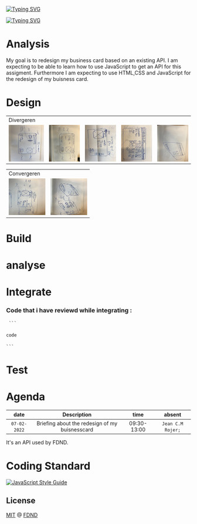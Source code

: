  
[![Typing SVG](https://readme-typing-svg.herokuapp.com/?lines=FDND+Visitekaartje+Jean+Rojer;&+Developement)](https://git.io/typing-svg)
 
[![Typing SVG](https://readme-typing-svg.herokuapp.com?font=Fantasy&color=%23A675F5&center=true&multiline=true&height=250&lines=lunar+eclipse)](https://git.io/typing-svg)
 
 
  
# Analysis  
My goal is to redesign my business card based on an existing API.
I am expecting to be able to learn how to use JavaScript to 
get an API for this assigment. Furthermore I am expecting to 
use HTML,CSS and JavaScript for the redesign of my buisness card. 


 

 
# Design

<table>
  <tr>
    <td>Divergeren</td>
  
  </tr>
  <tr>
    <td valign="top"><img src="IMG_1766.jpg"  width="100" height="100"></td>
    <td valign="top"><img src="IMG_1767.jpg"  width="100" height="100"></td>
   <td valign="top"><img src="IMG_1768.jpg" width="100" height="100"></td>
    <td valign="top"><img src="IMG_1769.jpg" width="100" height="100"></td>
      <td valign="top"><img src="IMG_1772.jpg" width="100" height="100"<></td>  
 </table>
 
 <table>
  <tr> <td> Convergeren</td> 
  </tr>
  <tr>   
  <td><img src="IMG_1770.jpg"  width="100" height="100"></img></td>
  <td valign="top"><img src="IMG_1771.jpg"  width="100" height="100"></td>
  </tr>
  </table>
  
  # Build 
  
  # analyse

  # Integrate
  ### Code that i have reviewd while integrating : 
  
     ```
    
    code
    
    ```
  
  # Test 

 

   # Agenda 
   
|  date       |                              Description                                     |time         |             absent               |
| :---------: | :--------------------------------------------------------------------------: | :-----:     | :---------------------------------: |
|`07-02-2022` |      Briefing about the redesign of my buisnesscard                          | 09:30-13:00 | `Jean C.M Rojer;` |
 

It's an API used by FDND.

# Coding Standard 

[![JavaScript Style Guide][javascript-style-guide-badge]][standard]

## License

[MIT](LICENSE) @ [FDND][fdnd]

<!-- Definitions -->

[fdnd]: https://fdnd.nl
[javascript-style-guide-badge]: https://img.shields.io/badge/code%20style-standard-brightgreen.svg
[standard]: https://standardjs.com/
